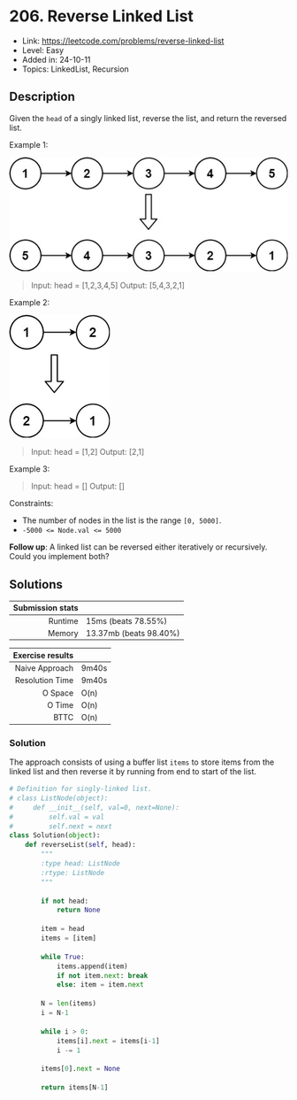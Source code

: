 # 206. Reverse Linked List

- Link: https://leetcode.com/problems/reverse-linked-list
- Level: Easy
- Added in: 24-10-11
- Topics: LinkedList, Recursion

## Description

Given the `head` of a singly linked list, reverse the list, and return the reversed list.

Example 1:

![](./rev1ex1.jpg)

> Input: head = [1,2,3,4,5]
> Output: [5,4,3,2,1]

Example 2:

![](./rev1ex2.jpg)

> Input: head = [1,2]
> Output: [2,1]

Example 3:

> Input: head = []
> Output: []

Constraints:

- The number of nodes in the list is the range `[0, 5000]`.
- `-5000 <= Node.val <= 5000`

**Follow up**: A linked list can be reversed either iteratively or recursively.
Could you implement both?

## Solutions

| Submission stats |        |
|-----------------:|:-------|
|          Runtime | 15ms (beats 78.55%) |
|           Memory | 13.37mb (beats 98.40%) |

| Exercise results |        |
|-----------------:|:-------|
|   Naive Approach | 9m40s |
|  Resolution Time | 9m40s |
|          O Space | O(n) |
|           O Time | O(n) |
|             BTTC | O(n) |

### Solution

The approach consists of using a buffer list `items` to store items from
the linked list and then reverse it by running from end to start of the list.

```py
# Definition for singly-linked list.
# class ListNode(object):
#     def __init__(self, val=0, next=None):
#         self.val = val
#         self.next = next
class Solution(object):
    def reverseList(self, head):
        """
        :type head: ListNode
        :rtype: ListNode
        """

        if not head:
            return None
        
        item = head
        items = [item]

        while True:
            items.append(item)
            if not item.next: break
            else: item = item.next

        N = len(items)
        i = N-1

        while i > 0:
            items[i].next = items[i-1]
            i -= 1

        items[0].next = None

        return items[N-1]
```